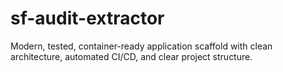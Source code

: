 # sf-audit-extractor
Modern, tested, container-ready application scaffold with clean architecture, automated CI/CD, and clear project structure.
